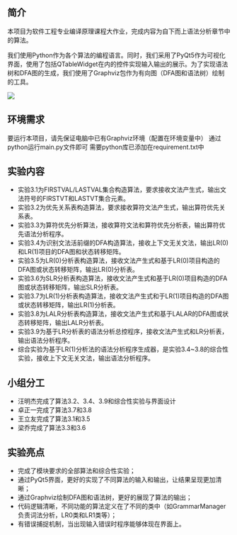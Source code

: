 ## 简介
本项目为软件工程专业编译原理课程大作业，完成内容为自下而上语法分析章节中的算法。

我们使用Python作为各个算法的编程语言。同时，我们采用了PyQt5作为可视化界面，使用了包括QTableWidget在内的控件实现输入输出的展示。为了实现语法树和DFA图的生成，我们使用了Graphviz包作为有向图（DFA图和语法树）绘制的工具。

<img src="https://s4.ax1x.com/2021/12/25/TU0RoV.md.png">

## 环境需求
要运行本项目，请先保证电脑中已有Graphviz环境（配置在环境变量中）
通过python运行main.py文件即可
需要python库已添加在requirement.txt中

## 实验内容
- 实验3.1为FIRSTVAL/LASTVAL集合构造算法，要求接收文法产生式，输出文法符号的FIRSTVT和LASTVT集合元素。
- 实验3.2为优先关系表构造算法，要求接收算符文法产生式，输出算符优先关系表。
- 实验3.3为算符优先分析算法，接收算符文法和算符优先分析表，输出算符优先语法分析程序。
- 实验3.4为识别文法活前缀的DFA构造算法，接收上下文无关文法，输出LR(0)和LR(1)项目的DFA图和状态转移矩阵。
- 实验3.5为LR(0)分析表构造算法，接收文法产生式和基于LR(0)项目构造的DFA图或状态转移矩阵，输出LR(0)分析表。
- 实验3.6为SLR分析表构造算法，接收文法产生式和基于LR(0)项目构造的DFA图或状态转移矩阵，输出SLR分析表。
- 实验3.7为LR(1)分析表构造算法，接收文法产生式和于LR(1)项目构造的DFA图或状态转移矩阵，输出LR(1)分析表。
- 实验3.8为LALR分析表构造算法，接收文法产生式和基于LALAR的DFA图或状态转移矩阵，输出LALR分析表。
- 实验3.9为基于LR分析表的语法分析总控程序，接收文法产生式和LR分析表，输出语法分析程序。
- 综合实验为基于LR(1)分析法的语法分析程序生成器，是实验3.4~3.8的综合性实验，接收上下文无关文法，输出语法分析程序。

## 小组分工
- 汪明杰完成了算法3.2、3.4、3.9和综合性实验与界面设计
- 卓正一完成了算法3.7和3.8
- 王立友完成了算法3.1和3.5
- 梁乔完成了算法3.3和3.6

## 实验亮点
- 完成了模块要求的全部算法和综合性实验；
- 通过PyQt5界面，更好的实现了不同算法的输入和输出，让结果呈现更加清晰；
- 通过Graphviz绘制DFA图和语法树，更好的展现了算法的输出；
- 代码逻辑清晰，不同功能的算法定义在了不同的类中（如GrammarManager负责词法分析，LR0类和LR1类等）；
- 有错误捕捉机制，当出现输入错误时程序能够体现在界面上。

